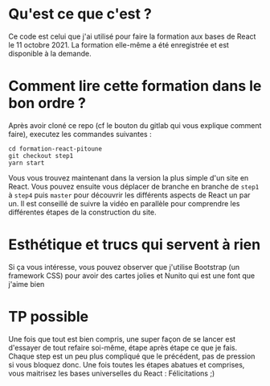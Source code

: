 # Qu'est ce que c'est ?

Ce code est celui que j'ai utilisé pour faire la formation aux bases de React le 11 octobre 2021. La formation elle-même a été enregistrée et est disponible à la demande.

# Comment lire cette formation dans le bon ordre ?

Après avoir cloné ce repo (cf le bouton du gitlab qui vous explique comment faire), executez les commandes suivantes :
```
cd formation-react-pitoune
git checkout step1
yarn start
```
Vous vous trouvez maintenant dans la version la plus simple d'un site en React. Vous pouvez ensuite vous déplacer de branche en branche de ```step1``` à ```step4``` puis ```master``` pour découvrir les différents aspects de React un par un.
Il est conseillé de suivre la vidéo en parallèle pour comprendre les différentes étapes de la construction du site.

# Esthétique et trucs qui servent à rien

Si ça vous intéresse, vous pouvez observer que j'utilise Bootstrap (un framework CSS) pour avoir des cartes jolies et Nunito qui est une font que j'aime bien

# TP possible

Une fois que tout est bien compris, une super façon de se lancer est d'essayer de tout refaire soi-même, étape après étape ce que je fais. Chaque step est un peu plus compliqué que le précédent, pas de pression si vous bloquez donc. Une fois toutes les étapes abatues et comprises, vous maitrisez les bases universelles du React : Félicitations ;)
